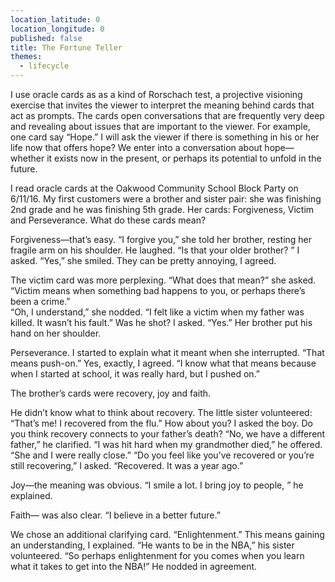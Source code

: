 ```yaml
---
location_latitude: 0
location_longitude: 0
published: false
title: The Fortune Teller
themes:
  - lifecycle
---
```

I use oracle cards as as a kind of Rorschach test, a projective visioning exercise that invites the viewer to interpret the meaning behind cards that act as prompts. The cards open conversations that are frequently very deep and revealing about issues that are important to the viewer.  For example, one card say “Hope.” I will ask the viewer if there is something in his or her life now that offers hope? We enter into a conversation about hope—whether it exists now in the present, or perhaps its potential to unfold in the future.   

I read oracle cards at the Oakwood Community School Block Party on 6/11/16.  My first customers were a brother and sister pair: she was finishing 2nd grade and he was finishing 5th grade.  Her cards: Forgiveness, Victim and Perseverance.  What do these cards mean?  

Forgiveness—that’s easy. “I forgive you,” she told her brother, resting her fragile arm on his shoulder. He laughed. “Is that your older brother? ” I asked. “Yes,” she smiled. They can be pretty annoying, I agreed.  

The victim card was more perplexing. “What does that mean?” she asked. “Victim means when something bad happens to you, or perhaps there’s been a crime.”   
“Oh, I understand,” she nodded. “I felt like a victim when my father was killed. It wasn’t his fault.”  Was he shot? I asked. “Yes.” Her brother put his hand on her shoulder.  

Perseverance.  I started to explain what it meant when she interrupted. “That means push-on.” Yes, exactly, I agreed. “I know what that means because when I started at school, it was really hard, but I pushed on.”  

The brother’s cards were recovery, joy and faith.  

He didn’t know what to think about recovery.  The little sister volunteered: “That’s me! I recovered from the flu.” How about you? I asked the boy. Do you think recovery connects to your father’s death? “No, we have a different father,” he clarified.  “I was hit hard when my grandmother died,” he offered. “She and I were really close.” “Do you feel like you’ve recovered or you’re still recovering,” I asked. “Recovered. It was a year ago.”  

Joy—the meaning was obvious. “I smile a lot. I bring joy to people, ” he explained.  

Faith— was also clear. “I believe in a better future.”  

We chose an additional clarifying card. “Enlightenment.” This means gaining an understanding, I explained. “He wants to be in the NBA,” his sister volunteered. “So perhaps enlightenment for you comes when you learn what it takes to get into the NBA!” He nodded in agreement.  
